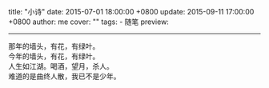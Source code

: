 title: "小诗"
date: 2015-07-01 18:00:00 +0800
update: 2015-09-11 17:00:00 +0800
author: me
cover: ""
tags:
    - 随笔
preview:

---

那年的墙头，有花，有绿叶。<br>
今年的墙头，有花，有绿叶。<br>
人生如江湖。喝酒，望月，杀人。<br>
难道的是曲终人散，我已不是少年。<br>
